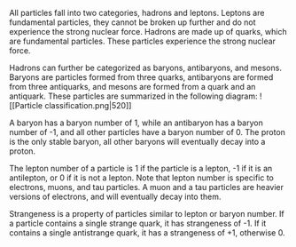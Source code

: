 
All particles fall into two categories, hadrons and leptons. Leptons are fundamental particles, they cannot be broken up further and do not experience the strong nuclear force. Hadrons are made up of quarks, which are fundamental particles. These particles experience the strong nuclear force.

Hadrons can further be categorized as baryons, antibaryons, and mesons. Baryons are particles formed from three quarks, antibaryons are formed from three antiquarks, and mesons are formed from a quark and an antiquark. These particles are summarized in the following diagram:
![[Particle classification.png|520]]

A baryon has a baryon number of 1, while an antibaryon has a baryon number of -1, and all other particles have a baryon number of 0. The proton is the only stable baryon, all other baryons will eventually decay into a proton.

The lepton number of a particle is 1 if the particle is a lepton, -1 if it is an antilepton, or 0 if it is not a lepton. Note that lepton number is specific to electrons, muons, and tau particles. A muon and a tau particles are heavier versions of electrons, and will eventually decay into them.

Strangeness is a property of particles similar to lepton or baryon number. If a particle contains a single strange quark, it has strangeness of -1. If it contains a single antistrange quark, it has a strangeness of +1, otherwise 0.

